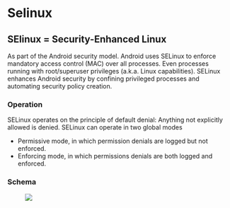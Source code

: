 # Selinux
## SElinux = Security-Enhanced Linux 

As part of the Android security model.
Android uses SELinux to enforce mandatory access control (MAC) over all processes.
Even processes running with root/superuser privileges (a.k.a. Linux capabilities).
SELinux enhances Android security by confining privileged processes and automating security policy creation.

### Operation
SELinux operates on the principle of default denial: Anything not explicitly allowed is denied. SELinux can operate in two global modes
- Permissive mode, in which permission denials are logged but not enforced.
- Enforcing mode, in which permissions denials are both logged and enforced.

### Schema
<figure>
  <img src ="../image/selinux.png" />
</figure>
